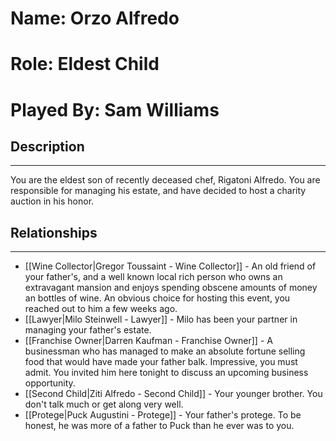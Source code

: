 # Name: Orzo Alfredo
# Role: Eldest Child
# Played By: Sam Williams

## Description
---
You are the eldest son of recently deceased chef, Rigatoni Alfredo. You are responsible for managing his estate, and have decided to host a charity auction in his honor.

## Relationships
---
- [[Wine Collector|Gregor Toussaint - Wine Collector]]  - An old friend of your father's, and a well known local rich person who owns an extravagant mansion and enjoys spending obscene amounts of money an bottles of wine. An obvious choice for hosting this event, you reached out to him a few weeks ago.
- [[Lawyer|Milo Steinwell - Lawyer]]  - Milo has been your partner in managing your father's estate.
- [[Franchise Owner|Darren Kaufman - Franchise Owner]]  - A businessman who has managed to make an absolute fortune selling food that would have made your father balk. Impressive, you must admit. You invited him here tonight to discuss an upcoming business opportunity.
- [[Second Child|Ziti Alfredo - Second Child]]  - Your younger brother. You don't talk much or get along very well.
- [[Protege|Puck Augustini - Protege]]  - Your father's protege. To be honest, he was more of a father to Puck than he ever was to you.
